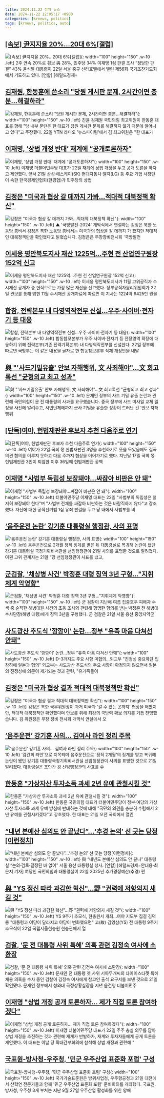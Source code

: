 ```yaml
---
title: 2024.11.22 정치 뉴스
date: 2024-11-22 12:05:17 +0900
categories: [krnews, politics]
tags: [krnews, politics, auto]
---
```

## [[속보] 尹지지율 20%…20대 6%[갤럽]](https://n.news.naver.com/mnews/article/016/0002391714)

![[속보] 尹지지율 20%…20대 6%[갤럽]](https://mimgnews.pstatic.net/image/origin/016/2024/11/22/2391714.jpg?type=nf220_150){: width="100" height="150" .w-10 .left}
2주 연속 20%로 횡보 與 28%, 민주당 34% 이재명 1심 판결 조사 “정당한 판결” 43% 윤석열 대통령이 22일 서울 중구 신라호텔에서 열린 제56회 국가조찬기도회에서 기도하고 있다. [연합] [헤럴드경제=

## [김재원, 한동훈에 쓴소리 "당원 게시판 문제, 2시간이면 충분…해결하라"](https://n.news.naver.com/mnews/article/088/0000916401)

![김재원, 한동훈에 쓴소리 "당원 게시판 문제, 2시간이면 충분…해결하라"](https://mimgnews.pstatic.net/image/origin/088/2024/11/22/916401.jpg?type=nf220_150){: width="100" height="150" .w-10 .left}
친윤 김재원 국민의힘 최고위원이 한동훈 대표를 향해 "당 내부 분란은 한 대표가 당원 게시판 문제를 해결하지 않기 때문에 일어나고 있다"고 주장했다. 22일 YTN 라디오 '뉴스파이팅'에서 김 최고위원은 "한 대표가

## [이재명, ‘상법 개정 반대’ 재계에 “공개토론하자”](https://n.news.naver.com/mnews/article/028/0002717455)

![이재명, ‘상법 개정 반대’ 재계에 “공개토론하자”](https://mimgnews.pstatic.net/image/origin/028/2024/11/22/2717455.jpg?type=nf220_150){: width="100" height="150" .w-10 .left}
이재명 더불어민주당 대표가 22일 재계에 상법 개정을 두고 공개 토론을 하자고 제안했다. 앞서 21일 삼성·에스케이(SK)·현대자동차·엘지(LG) 등 주요 기업 사장단이 속한 한국경제인협회(한경협)가 민주당의 상법

## [김정은 "미국과 협상 갈 데까지 가봐…적대적 대북정책 확신"](https://n.news.naver.com/mnews/article/055/0001208446)

![김정은 "미국과 협상 갈 데까지 가봐…적대적 대북정책 확신"](https://mimgnews.pstatic.net/image/origin/055/2024/11/22/1208446.jpg?type=nf220_150){: width="100" height="150" .w-10 .left}
▲ '국방발전-2024' 개막식에서 연설하는 김정은 북한 노동당 총비서 김정은 북한 노동당 총비서는 미국과의 협상을 갈 데까지 가 봤지만 적대적인 대북정책만을 확인했다고 밝혔습니다. 김정은은 무장장비전시회 '국방발전

## [이세웅 평안북도지사 재산 1225억…주현 전 산업연구원장 152억 신고](https://n.news.naver.com/mnews/article/421/0007921723)

![이세웅 평안북도지사 재산 1225억…주현 전 산업연구원장 152억 신고](https://mimgnews.pstatic.net/image/origin/421/2024/11/22/7921723.jpg?type=nf220_150){: width="100" height="150" .w-10 .left}
이세웅 평안북도지사가 11월 고위공직자 수시재산 공개자 중 현직으로는 가장 많은 재산을 신고했다. 정부공직자윤리위원회가 22일 관보를 통해 밝힌 11월 수시재산 공개자료에 따르면 이 지사는 1224억 6425만 원을

## [합참, 전략본부 내 다영역작전부 신설…우주·사이버·전자기 등 대응](https://n.news.naver.com/mnews/article/003/0012918589)

![합참, 전략본부 내 다영역작전부 신설…우주·사이버·전자기 등 대응](https://mimgnews.pstatic.net/image/origin/003/2024/11/22/12918589.jpg?type=nf220_150){: width="100" height="150" .w-10 .left}
합동참모본부가 우주·사이버·전자기 등 전장영역 확장에 대응하기 위해 전략본부(기존 전략기획본부) 내 다영역작전부를 신설한다. 22일 정부에 따르면 국방부는 이 같은 내용을 골자로 한 합동참모본부 직제 개정안을 내달

## [與 "'사드기밀유출' 안보 자해행위, 文 사죄해야"…文 회고록선 "균형외교 최고 성과"](https://n.news.naver.com/mnews/article/448/0000490577)

![與 "'사드기밀유출' 안보 자해행위, 文 사죄해야"…文 회고록선 "균형외교 최고 성과"](https://mimgnews.pstatic.net/image/origin/448/2024/11/21/490577.jpg?type=nf220_150){: width="100" height="150" .w-10 .left}
문재인 정부의 사드 기밀 유출 논란과 관련해 국민의힘이 문 전 대통령의 사과를 요구했습니다. 중국 정부에 사드 미사일 교체 일정을 사전에 알려주고, 시민단체에까지 군사 기밀을 유출한 정황이 드러난 건 '안보 자해행위

## [[단독]여야, 헌법재판관 후보자 추천 다음주로 연기](https://n.news.naver.com/mnews/article/020/0003599762)

![[단독]여야, 헌법재판관 후보자 추천 다음주로 연기](https://mimgnews.pstatic.net/image/origin/020/2024/11/22/3599762.jpg?type=nf220_150){: width="100" height="150" .w-10 .left}
여야가 22일 국회 몫 헌법재판관 3명을 추천하기로 뜻을 모았음에도 결국 의견 합의를 이루지 못하고 다음 주까지 협상을 이어가기로 했다. 지난달 17일 국회 몫 헌법재판관 3인이 퇴임한 이후 36일째 헌법재판관 공백

## [이재명 "사법부 독립성 보장돼야…싸잡아 비판은 안 돼"](https://n.news.naver.com/mnews/article/079/0003961751)

![이재명 "사법부 독립성 보장돼야…싸잡아 비판은 안 돼"](https://mimgnews.pstatic.net/image/origin/079/2024/11/22/3961751.jpg?type=nf220_150){: width="100" height="150" .w-10 .left}
더불어민주당 이재명 대표는 22일 "사법부의 독립성은 철저히 보장돼야 한다"며 "사법부 전체를 싸잡아 비판하는 것은 바람직하지 않다"고 강조했다. 자신에 대한 공직선거법 1심 유죄 판결을 두고 당 내에서 사법부를 비

## [‘음주운전 논란’ 강기훈 대통령실 행정관, 사의 표명](https://n.news.naver.com/mnews/article/023/0003871851)

![‘음주운전 논란’ 강기훈 대통령실 행정관, 사의 표명](https://mimgnews.pstatic.net/image/origin/023/2024/11/21/3871851.jpg?type=nf220_150){: width="100" height="150" .w-10 .left}
음주운전으로 2개월 정직 징계를 받은 뒤 대통령실로 복귀해 논란이 됐던 강기훈 대통령실 국정기획비서관실 선임행정관이 21일 사의를 표명한 것으로 알려졌다. 여권 고위 관계자는 21일 “강 선임행정관이 사표를 냈고,

## [군검찰, '채상병 사건' 박정훈 대령 징역 3년 구형…"지휘체계 악영향"](https://n.news.naver.com/mnews/article/008/0005117725)

![군검찰, '채상병 사건' 박정훈 대령 징역 3년 구형…"지휘체계 악영향"](https://mimgnews.pstatic.net/image/origin/008/2024/11/21/5117725.jpg?type=nf220_150){: width="100" height="150" .w-10 .left}
군 검찰이 지난해 여름 집중호우 피해자 수색 중 순직한 해병대원 사건의 초동 조사와 관련해 항명한 혐의를 받는 박정훈 전 해병대 수사단장(해병 대령)에게 징역 3년을 구형했다. 군 검찰은 21일 서울 용산 중앙지역군

## [사도광산 추도식 '깜깜이' 논란…정부 "유족 마음 다쳐선 안돼"](https://n.news.naver.com/mnews/article/001/0015060487)

![사도광산 추도식 '깜깜이' 논란…정부 "유족 마음 다쳐선 안돼"](https://mimgnews.pstatic.net/image/origin/001/2024/11/21/15060487.jpg?type=nf220_150){: width="100" height="150" .w-10 .left}
D-3까지도 주요 사항 미합의…외교부 "진정성 중요하단 입장하에 일본과 협의" 외교부는 사도광산 추도식의 주요 사항이 확정되지 않으면서 일본의 진정성에 의문이 제기되는 것과 관련, "유가족들이

## [김정은 "미국과 협상 결과 적대적 대북정책만 확신"](https://n.news.naver.com/mnews/article/214/0001388200)

![김정은 "미국과 협상 결과 적대적 대북정책만 확신"](https://mimgnews.pstatic.net/image/origin/214/2024/11/22/1388200.jpg?type=nf220_150){: width="100" height="150" .w-10 .left}
김정은 북한 국무위원장이 과거 미국과 '갈 수 있는 곳까지' 협상을 해봤지만, 적대적 대북정책만 확인했다며 안보를 위해 최강의 국방력 확보 의지를 거듭 천명했습니다. 김 위원장은 무장 장비 전시회 개막식 연설에서 오

## [‘음주운전’ 강기훈 사의… 김여사 라인 정리 주목](https://n.news.naver.com/mnews/article/020/0003599656)

![‘음주운전’ 강기훈 사의… 김여사 라인 정리 주목](https://mimgnews.pstatic.net/image/origin/020/2024/11/22/3599656.jpg?type=nf220_150){: width="100" height="150" .w-10 .left}
‘김건희 라인’으로 지목되며 음주운전으로 ‘정직 2개월’의 징계를 받고 복귀해 논란이 됐던 강기훈 대통령국정기획비서관실 선임행정관이 사의를 표명한 것으로 21일 알려졌다. 대통령실은 조만간 강 선임행정관의 사표를 수

## [한동훈 "가상자산 투자소득 과세 2년 유예 관철시킬 것"](https://n.news.naver.com/mnews/article/031/0000886870)

![한동훈 "가상자산 투자소득 과세 2년 유예 관철시킬 것"](https://mimgnews.pstatic.net/image/origin/031/2024/11/21/886870.jpg?type=nf220_150){: width="100" height="150" .w-10 .left}
한동훈 국민의힘 대표가 더불어민주당이 정부·여당의 가상자산 투자소득 과세 유예 방침에 반대하는 것에 대해 "국민의 의견을 충분히 수렴해서 2년 유예를 관철시키겠다"고 강조했다. 한 대표는 21일 오전 국회에서 열린

## [“내년 본예산 심의도 안 끝났다”…‘추경 논의’ 선 긋는 당정[이런정치]](https://n.news.naver.com/mnews/article/016/0002391835)

![“내년 본예산 심의도 안 끝났다”…‘추경 논의’ 선 긋는 당정[이런정치]](https://mimgnews.pstatic.net/image/origin/016/2024/11/22/2391835.jpg?type=nf220_150){: width="100" height="150" .w-10 .left}
與 “내년도 본예산 심의도 안 끝나” 대통령실 “논의·검토·결정된 바 없어” 서울 용산 대통령실 청사. [연합] [헤럴드경제=안대용·최은지 기자] 여당인 국민의힘과 대통령실이 22일 2025년 추가경정예산(추경) 편

## [與 "YS 정신 따라 과감한 혁신"…野 "권력에 저항의지 새길 것"](https://n.news.naver.com/mnews/article/001/0015061762)

![與 "YS 정신 따라 과감한 혁신"…野 "권력에 저항의지 새길 것"](https://mimgnews.pstatic.net/image/origin/001/2024/11/22/15061762.jpg?type=nf220_150){: width="100" height="150" .w-10 .left}
YS 9주기 추모식, 현충원서 개최…여야 지도부 집결 김덕룡 "대통령과 여당이 달라지고 야당이 변화했으면" 고(故) 김영삼(YS) 전 대통령 9주기 추모식이 22일 국립서울현충원 현충관에서 열

## [검찰, ‘문 전 대통령 사위 특혜’ 의혹 관련 김정숙 여사에 소환장](https://n.news.naver.com/mnews/article/028/0002717306)

![검찰, ‘문 전 대통령 사위 특혜’ 의혹 관련 김정숙 여사에 소환장](https://mimgnews.pstatic.net/image/origin/028/2024/11/21/2717306.jpg?type=nf220_150){: width="100" height="150" .w-10 .left}
문재인 전 대통령 옛 사위 서아무개씨의 타이이스타젯 특혜 채용 의혹을 수사 중인 검찰이 김정숙 여사에게 참고인 출석 요구서를 보낸 것으로 21일 확인됐다. 문재인 정부에서 청와대 국정상황실장을 지낸 윤건영 더불어민주

## [이재명 "상법 개정 공개 토론하자… 제가 직접 토론 참여하겠다"](https://n.news.naver.com/mnews/article/469/0000834679)

![이재명 "상법 개정 공개 토론하자… 제가 직접 토론 참여하겠다"](https://mimgnews.pstatic.net/image/origin/469/2024/11/22/834679.jpg?type=nf220_150){: width="100" height="150" .w-10 .left}
이재명 더불어민주당 대표가 22일 주주 충실 의무를 담아 상법 개정을 추진하는 것과 관련해 재계가 반발하자, 재계와 투자자들에게 공개 토론을 제안했다. 이 대표는 이날 당 확대간부회의에 참석해 상법 개정과 관련해 "

## [국표원-방사청-우주청, '민군 우주산업 표준화 포럼' 구성](https://n.news.naver.com/mnews/article/119/0002895191)

![국표원-방사청-우주청, '민군 우주산업 표준화 포럼' 구성](https://mimgnews.pstatic.net/image/origin/119/2024/11/21/2895191.jpg?type=nf220_150){: width="100" height="150" .w-10 .left}
국가기술표준원은 방위사업청, 우주항공청과 21일 대전에서 산학연 전문가들과 함께 '민군 우주산업 표준화 포럼' 준비회의를 개최했다. 국표원, 방사청, 우주청 3개 부처는 지난 9월 27일 우주산업 활성화를 위한 양해

